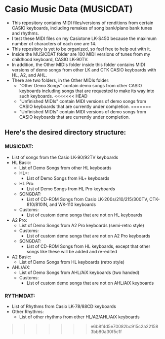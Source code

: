 # Casio Music Data (MUSICDAT)
- This repository contains MIDI files/versions of renditions from certain CASIO keyboards, including remakes of song bank/piano bank tunes and rhythms.
- I test these MIDI files on my Casiotone LK-S450 because the maximum number of characters of each one are 14.
- This repository is yet to be organized, so feel free to help out with it.
- Inside the MUSICDAT folder are 100 MIDI versions of tunes from my childhood keyboard, CASIO LK-90TV.
- In addition, the Other MIDIs folder inside this folder contains MIDI versions of demo songs from other LK and CTK CASIO keyboards with HL, A2, and AHL.
- There are two folders, in the Other MIDIs folder:
  - "Other Demo Songs" contain demo songs from other CASIO keyboards including songs that are requested to make its way into such keyboards.
<<<<<<< HEAD
  - "Unfinished MIDIs" contain MIDI versions of demo songs from CASIO keyboards that are currently under completion.
=======
  - "Unfinished MIDIs" contain MIDI versions of demo songs from CASIO keyboards that are currently under completion.

## Here's the desired directory structure:

### MUSICDAT:
- List of songs from the Casio LK-90/92TV keyboards
- HL Basic:
  - List of Demo Songs from other HL keyboards
  - HL+:
    - List of Demo Songs from HL+ keyboards
  - HL Pro:
    - List of Demo Songs from HL Pro keyboards
  - SONGDAT:
    - List of CD-ROM Songs from Casio LK-200s/210/215/300TV, CTK-810/810IN, and WK-110 keyboards
  - Customs:
    - List of custom demo songs that are not on HL keyboards
- A2 Pro:
  - List of Demo Songs from A2 Pro keyboards (semi-retro style)
  - Customs:
    - List of custom demo songs that are not on A2 Pro keyboards
  - SONGDAT:
    - List of CD-ROM Songs from HL keyboards, except that other songs like these will be added and re-edited
- A2 Basic:
  - List of Demo Songs from HL keyboards (retro style)
- AHL/AiX:
  - List of Demo Songs from AHL/AiX keyboards (two handed)
  - Customs:
    - List of custom demo songs that are not on AHL/AiX keyboards

### RYTHMDAT:
- List of Rhythms from Casio LK-78/88CD keyboards
- Other Rhythms:
  - List of other rhythms from other HL/A2/AHL/AiX keyboards
>>>>>>> e6b8f4d5e70082bc915c2a221583bb80a30f5c1f
